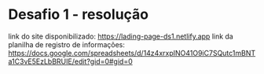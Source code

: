 # Desafio 1 - resolução 

link do site disponibilizado: https://lading-page-ds1.netlify.app
link da planilha de registro de informações: https://docs.google.com/spreadsheets/d/14z4xrxpINO41O9iC7SQutc1mBNTa1C3vE5EzLbBRUIE/edit?gid=0#gid=0